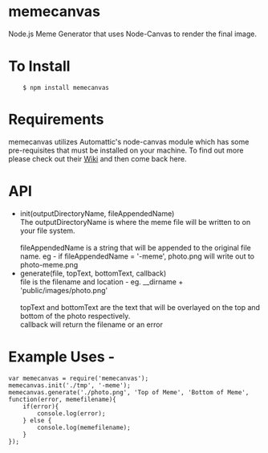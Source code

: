 # memecanvas
Node.js Meme Generator that uses Node-Canvas to render the final image.

# To Install
        $ npm install memecanvas

# Requirements
memecanvas utilizes Automattic's node-canvas module which has some pre-requisites that must be installed on your machine.  To find out more please check out their [Wiki](https://github.com/Automattic/node-canvas/wiki) and then come back here.

# API

* init(outputDirectoryName, fileAppendedName) <br/> The outputDirectoryName is where the meme file will be written to on your file system.<br/><br/>fileAppendedName is a string that will be appended to the original file name. eg - if fileAppendedName = '-meme', photo.png will write out to photo-meme.png
* generate(file, topText, bottomText, callback)<br/>file is the filename and location - eg. __dirname + 'public/images/photo.png'<br/><br/>topText and bottomText are the text that will be overlayed on the top and bottom of the photo respectively.<br/> callback will return the filename or an error

# Example Uses -
    var memecanvas = require('memecanvas');
    memecanvas.init('./tmp', '-meme');
    memecanvas.generate('./photo.png', 'Top of Meme', 'Bottom of Meme', function(error, memefilename){
        if(error){
            console.log(error);
        } else {
            console.log(memefilename);
        }
    });
